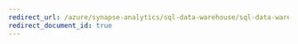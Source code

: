 ```yaml
---
redirect_url: /azure/synapse-analytics/sql-data-warehouse/sql-data-warehouse-develop-group-by-options
redirect_document_id: true
---
```

